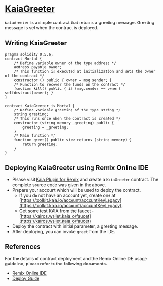# [KaiaGreeter](https://docs.kaia.io/build/smart-contracts/samples/kaiagreeter)

`KaiaGreeter` is a simple contract that returns a greeting message. Greeting message is set when the contract is deployed.

## Writing KaiaGreeter <a href="#writing-kaiagreeter" id="writing-kaiagreeter"></a>

```
pragma solidity 0.5.6;
contract Mortal {
    /* Define variable owner of the type address */
    address payable owner;
    /* This function is executed at initialization and sets the owner of the contract */
    constructor () public { owner = msg.sender; }
    /* Function to recover the funds on the contract */
    function kill() public { if (msg.sender == owner) selfdestruct(owner); }
}

contract KaiaGreeter is Mortal {
    /* Define variable greeting of the type string */
    string greeting;
    /* This runs once when the contract is created */
    constructor (string memory _greeting) public {
        greeting = _greeting;
    }
    /* Main function */
    function greet() public view returns (string memory) {
        return greeting;
    }
}
```

## Deploying KaiaGreeter using Remix Online IDE <a href="#deploying-kaiagreeter-using-kaia-ide" id="deploying-kaiagreeter-using-kaia-ide"></a>

* Please visit [Kaia Plugin for Remix](https://ide.kaia.io) and create a `KaiaGreeter` contract. The complete source code was given in the above.
* Prepare your account which will be used to deploy the contract.
  * If you do not have an account yet, create one at [https://toolkit.kaia.io/account/accountKeyLegacy](https://toolkit.kaia.io/account/accountKeyLegacy).
  * Get some test KAIA from the faucet - [https://kairos.wallet.kaia.io/faucet](https://kairos.wallet.kaia.io/faucet)
* Deploy the contract with initial parameter, a greeting message.
* After deploying, you can invoke `greet` from the IDE.

## References <a href="#references" id="references"></a>

For the details of contract deployment and the Remix Online IDE usage guideline, please refer to the following documents.

* [Remix Online IDE](../../smart-contracts/ide-and-tools/ide-and-tools.md#kaia-ide)
* [Deploy Guide](../deploy/deploy.md)